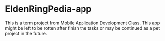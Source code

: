 # EldenRingPedia-app
This is a term project from Mobile Application Development Class. This app might be left to be rotten after finish the tasks or may be continued as a pet project in the future.
